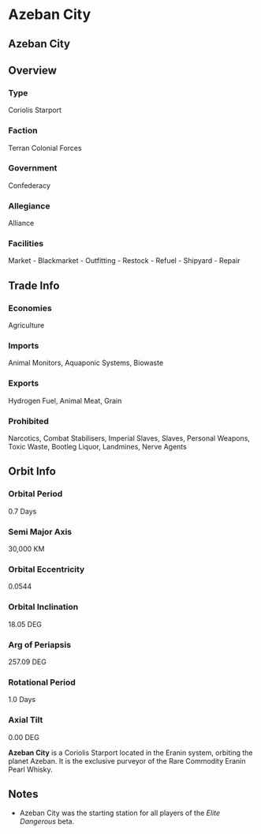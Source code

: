 # Azeban City
## Azeban City

		

## Overview

### Type

Coriolis Starport

### Faction

Terran Colonial Forces

### Government

Confederacy

### Allegiance

Alliance

### Facilities

Market - Blackmarket - Outfitting - Restock - Refuel - Shipyard - Repair

## Trade Info

### Economies

Agriculture

### Imports

Animal Monitors, Aquaponic Systems, Biowaste

### Exports

Hydrogen Fuel, Animal Meat, Grain

### Prohibited

Narcotics, Combat Stabilisers, Imperial Slaves, Slaves, Personal Weapons, Toxic Waste, Bootleg Liquor, Landmines, Nerve Agents

## Orbit Info

### Orbital Period

0.7 Days

### Semi Major Axis

30,000 KM

### Orbital Eccentricity

0.0544

### Orbital Inclination

18.05 DEG

### Arg of Periapsis

257.09 DEG

### Rotational Period

1.0 Days

### Axial Tilt

0.00 DEG

**Azeban City** is a Coriolis Starport located in the Eranin system, orbiting the planet Azeban. It is the exclusive purveyor of the Rare Commodity Eranin Pearl Whisky.

## Notes

- Azeban City was the starting station for all players of the *Elite Dangerous* beta.